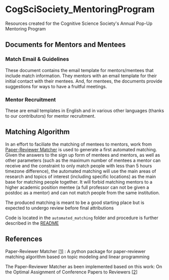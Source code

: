 # CogSciSociety_MentoringProgram
Resources created for the Cognitive Science Society's Annual Pop-Up Mentoring Program

## Documents for Mentors and Mentees
### Match Email & Guidelines
These document contains the email template for mentors/mentees that include match information. They mentors with an email template for their initial contact with their mentees. And, for mentees, the documents provide suggestions for ways to have a fruitful meetings.

### Mentor Recruitment
These are email templates in English and in various other languages (thanks to our contributors) for mentor recruitment. 

## Matching Algorithm

In an effort to faciliate the matching of mentees to mentors, work from [Paper-Reviewer Matcher](https://github.com/titipata/paper-reviewer-matcher)
is used to generate a first automated matching.
Given the answers to the sign up form of mentees and mentors, as well as other parameters (such as the maximum number of
mentees a mentor can receive and the constraint to only match people with less than 5 hours timezone difference),
the automated matching will use the main areas of research and topics of interest (including specific locations) as the main
base for matching people together. It will forbid matching mentors to a higher academic position mentee (a full professor can
not be given a postdoc as a mentor) and can not match people from the same institution.

The produced matching is meant to be a good starting place but is expected to undergo review before final attributions

Code is located in the `automated_matching` folder and procedure is further described in the [README](./automated_matching/README.md)

## References

Paper-Reviewer Matcher [[1]](https://github.com/titipata/paper-reviewer-matcher) : A python package for paper-reviewer matching algorithm based on topic modeling and linear programming

The Paper-Reviewer Matcher as been implemented based on this work:
On the Optimal Assignment of Conference Papers to Reviewers [[2]](https://www.cis.upenn.edu/~cjtaylor/PUBLICATIONS/pdfs/TaylorTR08.pdf)
